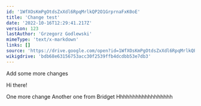 ```yaml
---
id: '1WfXOsKmPgOtdsZxXdl6RpqMrlkQP2O1GrprnaFxK0oE'
title: 'Change test'
date: '2022-10-16T12:29:41.217Z'
version: 123
lastAuthor: 'Grzegorz Godlewski'
mimeType: 'text/x-markdown'
links: []
source: 'https://drive.google.com/open?id=1WfXOsKmPgOtdsZxXdl6RpqMrlkQP2O1GrprnaFxK0oE'
wikigdrive: 'bdb68e63156753acc30f2539ffb4dcdbb53e7db3'
---
```


Add some more changes


Hi there!


One more change
Another one from Bridget
Hhhhhhhhhhhhhhhhhh

